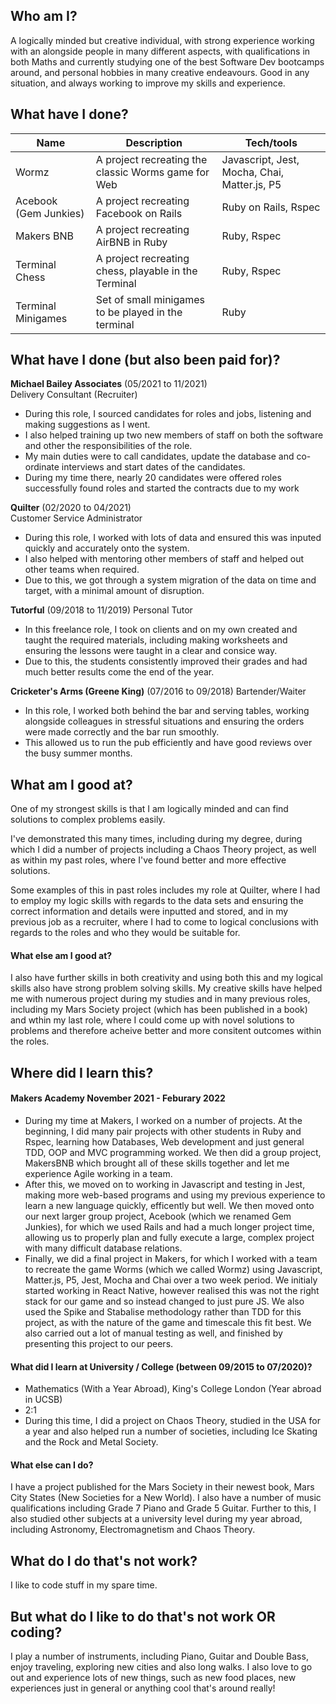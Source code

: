 ## Who am I?

A logically minded but creative individual, with strong experience working with an alongside people in many different aspects, with qualifications in both Maths and currently studying one of the best Software Dev bootcamps around, and personal hobbies in many creative endeavours. 
Good in any situation, and always working to improve my skills and experience.

## What have I done?

| Name                         | Description                                         | Tech/tools                                  |
| ---------------------------- | -----------------                                   | -----------------                           |
| Wormz                        | A project recreating the classic Worms game for Web | Javascript, Jest, Mocha, Chai, Matter.js, P5 
| Acebook (Gem Junkies)        | A project recreating Facebook on Rails              | Ruby on Rails, Rspec 
| Makers BNB                   | A project recreating AirBNB in Ruby                 | Ruby, Rspec                                 |
| Terminal Chess               | A project recreating chess, playable in the Terminal| Ruby, Rspec                                 |
| Terminal Minigames           | Set of small minigames to be played in the terminal | Ruby                                        |

## What have I done (but also been paid for)?

**Michael Bailey Associates** (05/2021 to 11/2021)  
Delivery Consultant (Recruiter)

- During this role, I sourced candidates for roles and jobs, listening and making suggestions as I went.
- I also helped training up two new members of staff on both the software and other the responsibilities of the role.
- My main duties were to call candidates, update the database and co-ordinate interviews and start dates of the candidates.
- During my time there, nearly 20 candidates were offered roles successfully found roles and started the contracts due to my work

**Quilter** (02/2020 to 04/2021)  
Customer Service Administrator

- During this role, I worked with lots of data and ensured this was inputed quickly and accurately onto the system.
- I also helped with mentoring other members of staff and helped out other teams when required.
- Due to this, we got through a system migration of the data on time and target, with a minimal amount of disruption.

**Tutorful** (09/2018 to 11/2019)
Personal Tutor

- In this freelance role, I took on clients and on my own created and taught the required materials, including making worksheets and ensuring the lessons were taught in a clear and consice way.
- Due to this, the students consistently improved their grades and had much better results come the end of the year.

**Cricketer's Arms (Greene King)** (07/2016 to 09/2018)
Bartender/Waiter

- In this role, I worked both behind the bar and serving tables, working alongside colleagues in stressful situations and ensuring the orders were made correctly and the bar run smoothly.
- This allowed us to run the pub efficiently and have good reviews over the busy summer months.

## What am I good at?

One of my strongest skills is that I am logically minded and can find solutions to complex problems easily. 

I've demonstrated this many times, including during my degree, during which I did a number of projects including a Chaos Theory project, as well as within my past roles, where I've found better and more effective solutions.

Some examples of this in past roles includes my role at Quilter, where I had to employ my logic skills with regards to the data sets and ensuring the correct information and details were inputted and stored, and in my previous job as a recruiter, where I had to come to logical conclusions with regards to the roles and who they would be suitable for.


#### What else am I good at?
I also have further skills in both creativity and using both this and my logical skills also have strong problem solving skills. 
My creative skills have helped me with numerous project during my studies and in many previous roles, including my Mars Society project (which has been published in a book) and wthin my last role, where I could come up with novel solutions to problems and therefore acheive better and more consitent outcomes within the roles.

## Where did I learn this?

#### Makers Academy November 2021 - Feburary 2022
- During my time at Makers, I worked on a number of projects. At the beginning, I did many pair projects with other students in Ruby and Rspec, learning how Databases, Web development and just general TDD, OOP and MVC programming worked. We then did a group project, MakersBNB which brought all of these skills together and let me experience Agile working in a team.  
- After this, we moved on to working in Javascript and testing in Jest, making more web-based programs and using my previous experience to learn a new language quickly, efficently but well. We then moved onto our next larger group project, Acebook (which we renamed Gem Junkies), for which we used Rails and had a much longer project time, allowing us to properly plan and fully execute a large, complex project with many difficult database relations.  
- Finally, we did a final project in Makers, for which I worked with a team to recreate the game Worms (which we called Wormz) using Javascript, Matter.js, P5, Jest, Mocha and Chai over a two week period. We initialy started working in React Native, however realised this was not the right stack for our game and so instead changed to just pure JS. We also used the Spike and Stabalise methodology rather than TDD for this project, as with the nature of the game and timescale this fit best. We also carried out a lot of manual testing as well, and finished by presenting this project to our peers.  

#### What did I learn at University / College (between 09/2015 to 07/2020)?

- Mathematics (With a Year Abroad), King's College London (Year abroad in UCSB)
- 2:1
- During this time, I did a project on Chaos Theory, studied in the USA for a year and also helped run a number of societies, including Ice Skating and the
  Rock and Metal Society.

#### What else can I do?

I have a project published for the Mars Society in their newest book, Mars City States (New Societies for a New World). I also have a number of music qualifications including Grade 7 Piano and Grade 5 Guitar. Further to this, I also studied other subjects at a university level during my year abroad, including Astronomy, Electromagnetism and Chaos Theory.

## What do I do that's not work?

I like to code stuff in my spare time.

## But what do I like to do that's not work OR coding?

I play a number of instruments, including Piano, Guitar and Double Bass, enjoy traveling, exploring new cities and also long walks. I also love to go out and experience lots of new things, such as new food places, new experiences just in general or anything cool that's around really!
